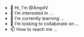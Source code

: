 - 👋 Hi, I’m @AmpilV
- 👀 I’m interested in ...
- 🌱 I’m currently learning ...
- 💞️ I’m looking to collaborate on ...
- 📫 How to reach me ...

<!---
AmpilV/AmpilV is a ✨ special ✨ repository because its `README.md` (this file) appears on your GitHub profile.
You can click the Preview link to take a look at your changes.
--->
